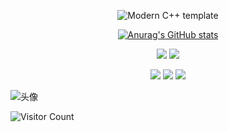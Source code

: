 <div id="title" align=center>

![Modern C++ template][github-sub-title:img]

[![Anurag's GitHub stats](https://github-readme-stats.vercel.app/api?username=Edge-love&show_icons=true&theme=tokyonight)]()

![](https://img.shields.io/badge/讨厌-学习-yellow) 
![](https://img.shields.io/badge/性格-还行-red) 

![](https://img.shields.io/badge/爱好_01-Python-red)
![](https://img.shields.io/badge/爱好_02-AI-green)
![](https://img.shields.io/badge/爱好_03-CV-blue)

</div>

![头像](image/touxiang.jpg)

![Visitor Count](https://profile-counter.glitch.me/Edge-love/count.svg)

[github-sub-title:img]: https://readme-typing-svg.herokuapp.com?font=Segoe+Script&center=true&lines=Edge-love.